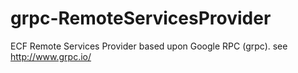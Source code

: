 # grpc-RemoteServicesProvider
ECF Remote Services Provider based upon Google RPC (grpc).   see http://www.grpc.io/
